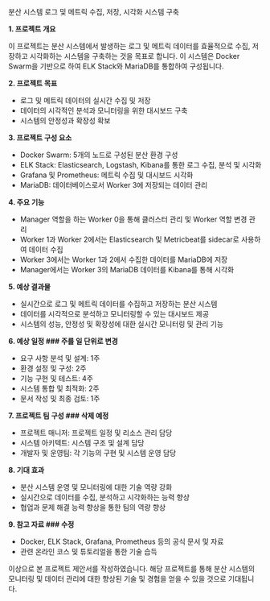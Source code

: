 분산 시스템 로그 및 메트릭 수집, 저장, 시각화 시스템 구축

**1. 프로젝트 개요**

이 프로젝트는 분산 시스템에서 발생하는 로그 및 메트릭 데이터를 효율적으로 수집, 저장하고 시각화하는 시스템을 구축하는 것을 목표로 합니다. 이 시스템은 Docker Swarm을 기반으로 하여 ELK Stack와 MariaDB를 통합하여 구성됩니다.

**2. 프로젝트 목표**

- 로그 및 메트릭 데이터의 실시간 수집 및 저장
- 데이터의 시각적인 분석과 모니터링을 위한 대시보드 구축
- 시스템의 안정성과 확장성 확보

**3. 프로젝트 구성 요소**

- Docker Swarm: 5개의 노드로 구성된 분산 환경 구성
- ELK Stack: Elasticsearch, Logstash, Kibana를 통한 로그 수집, 분석 및 시각화
- Grafana 및 Prometheus: 메트릭 수집 및 대시보드 시각화
- MariaDB: 데이터베이스로서 Worker 3에 저장되는 데이터 관리

**4. 주요 기능**

- Manager 역할을 하는 Worker 0을 통해 클러스터 관리 및 Worker 역할 변경 관리
- Worker 1과 Worker 2에서는 Elasticsearch 및 Metricbeat를 sidecar로 사용하여 데이터 수집
- Worker 3에서는 Worker 1과 2에서 수집한 데이터를 MariaDB에 저장
- Manager에서는 Worker 3의 MariaDB 데이터를 Kibana를 통해 시각화

**5. 예상 결과물**

- 실시간으로 로그 및 메트릭 데이터를 수집하고 저장하는 분산 시스템
- 데이터를 시각적으로 분석하고 모니터링할 수 있는 대시보드 제공
- 시스템의 성능, 안정성 및 확장성에 대한 실시간 모니터링 및 관리 기능

**6. 예상 일정 ### 주를 일 단위로 변경**

- 요구 사항 분석 및 설계: 1주
- 환경 설정 및 구성: 2주
- 기능 구현 및 테스트: 4주
- 시스템 통합 및 최적화: 2주
- 문서 작성 및 최종 검토: 1주

**7. 프로젝트 팀 구성 ### 삭제 예정**

- 프로젝트 매니저: 프로젝트 일정 및 리소스 관리 담당
- 시스템 아키텍트: 시스템 구조 및 설계 담당
- 개발자 및 운영팀: 각 기능의 구현 및 시스템 운영 담당

**8. 기대 효과**

- 분산 시스템 운영 및 모니터링에 대한 기술 역량 강화
- 실시간으로 데이터를 수집, 분석하고 시각화하는 능력 향상
- 협업과 문제 해결 능력 향상을 통한 팀의 역량 향상

**9. 참고 자료 ### 수정**

- Docker, ELK Stack, Grafana, Prometheus 등의 공식 문서 및 자료
- 관련 온라인 코스 및 튜토리얼을 통한 기술 습득

이상으로 본 프로젝트 제안서를 작성하였습니다. 해당 프로젝트를 통해 분산 시스템의 모니터링 및 데이터 관리에 대한 향상된 기술 및 경험을 얻을 수 있을 것으로 기대됩니다.

</aside>